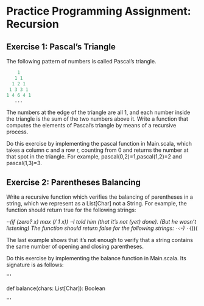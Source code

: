 # Practice Programming Assignment: Recursion

## Exercise 1: Pascal’s Triangle

The following pattern of numbers is called Pascal’s triangle.

```python
    1
   1 1
  1 2 1
 1 3 3 1
1 4 6 4 1
   ...

```
The numbers at the edge of the triangle are all 1, and each number inside the triangle is the sum of the two numbers above it. 
Write a function that computes the elements of Pascal’s triangle by means of a recursive process.

Do this exercise by implementing the pascal function in Main.scala, 
which takes a column c and a row r, counting from 0 and returns the number at that spot in the triangle. 
For example, pascal(0,2)=1,pascal(1,2)=2 and pascal(1,3)=3.

## Exercise 2: Parentheses Balancing

Write a recursive function which verifies the balancing of parentheses in a string, which we represent as a List[Char] not a String. For example, the function should return true for the following strings:

⋅⋅*(if (zero? x) max (/ 1 x))
⋅⋅*I told him (that it’s not (yet) done). (But he wasn’t listening)
The function should return false for the following strings:
⋅⋅*:-)
⋅⋅*())(

The last example shows that it’s not enough to verify that a string contains the same number of opening and closing parentheses.

Do this exercise by implementing the balance function in Main.scala. Its signature is as follows:


'''

def balance(chars: List[Char]): Boolean


'''









